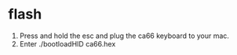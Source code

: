 # flash
1. Press and hold the esc and plug the ca66 keyboard to your mac.
2. Enter ./bootloadHID ca66.hex
